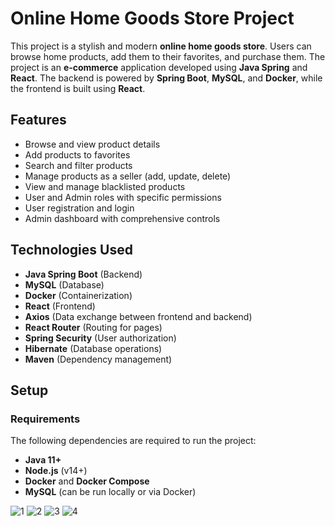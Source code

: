 # Online Home Goods Store Project

This project is a stylish and modern **online home goods store**. Users can browse home products, add them to their favorites, and purchase them. The project is an **e-commerce** application developed using **Java Spring** and **React**. The backend is powered by **Spring Boot**, **MySQL**, and **Docker**, while the frontend is built using **React**.

## Features

- Browse and view product details
- Add products to favorites
- Search and filter products
- Manage products as a seller (add, update, delete)
- View and manage blacklisted products
- User and Admin roles with specific permissions
- User registration and login
- Admin dashboard with comprehensive controls

## Technologies Used

- **Java Spring Boot** (Backend)
- **MySQL** (Database)
- **Docker** (Containerization)
- **React** (Frontend)
- **Axios** (Data exchange between frontend and backend)
- **React Router** (Routing for pages)
- **Spring Security** (User authorization)
- **Hibernate** (Database operations)
- **Maven** (Dependency management)

## Setup

### Requirements

The following dependencies are required to run the project:

- **Java 11+**
- **Node.js** (v14+)
- **Docker** and **Docker Compose**
- **MySQL** (can be run locally or via Docker)

![1](https://github.com/user-attachments/assets/13fc92a1-f19e-462e-b3e1-523ff2e8995d)
![2](https://github.com/user-attachments/assets/58aa1196-cca0-4ef9-a968-cc888a3ef033)
![3](https://github.com/user-attachments/assets/13cc1de3-e072-4d9c-a7f0-36512ff07ebc)
![4](https://github.com/user-attachments/assets/9da63ee0-3f35-4700-9043-824a4dae28c7)
